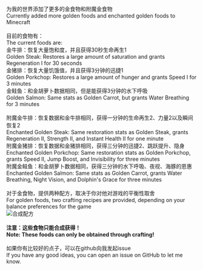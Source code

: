 为我的世界添加了更多的金食物和附魔金食物<br>
Currently added more golden foods and enchanted golden foods to Minecraft<br>
<br>
目前的食物有：<br>
The current foods are:<br>
金牛排：恢复大量饱和度，并且获得30秒生命再生1<br>
Golden Steak: Restores a large amount of saturation and grants Regeneration I for 30 seconds<br>
金猪排：恢复大量饥饿值，并且获得3分钟的迅捷1<br>
Golden Porkchop: Restores a large amount of hunger and grants Speed I for 3 minutes<br>
金鲑鱼：和金胡萝卜数据相同，但是能获得3分钟的水下呼吸<br>
Golden Salmon: Same stats as Golden Carrot, but grants Water Breathing for 3 minutes<br>
<br>
附魔金牛排：恢复数据和金牛排相同，获得一分钟的生命再生2、力量2以及瞬间恢复2<br>
Enchanted Golden Steak: Same restoration stats as Golden Steak, grants Regeneration II, Strength II, and Instant Health II for one minute<br>
附魔金猪排：恢复数据和金猪排相同，获得三分钟的迅捷2、跳跃提升、隐身<br>
Enchanted Golden Porkchop: Same restoration stats as Golden Porkchop, grants Speed II, Jump Boost, and Invisibility for three minutes<br>
附魔金鲑鱼：和金胡萝卜数据相同，获得三分钟的水下呼吸、夜视、海豚的恩惠<br>
Enchanted Golden Salmon: Same stats as Golden Carrot, grants Water Breathing, Night Vision, and Dolphin's Grace for three minutes<br>
<br>
对于金食物，提供两种配方，取决于你对他对游戏的平衡性取舍<br>
For golden foods, two crafting recipes are provided, depending on your balance preferences for the game<br>
![合成配方](https://github.com/user-attachments/assets/0977fc6a-02a1-4ffc-aab0-8a5602e6a6dc)
<br>
<br>
**注意：这些食物只能合成获得！**<br>
**Note: These foods can only be obtained through crafting!**<br>
<br>
如果你有比较好的点子，可以在github向我发起issue<br>
If you have any good ideas, you can open an issue on GitHub to let me know.<br>
